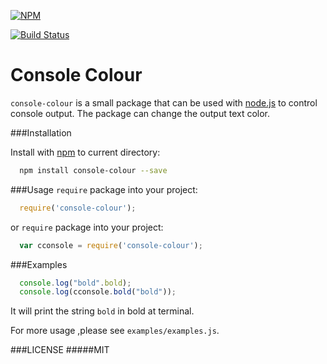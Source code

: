 [![NPM](https://nodei.co/npm/console-colour.png)](https://nodei.co/npm/console-colour/)

[![Build Status](https://travis-ci.org/ngot/console-colour.png?branch=master)](https://travis-ci.org/ngot/console-colour)

# Console Colour

`console-colour` is a small package that can be used with [node.js](http://nodejs.org) to control console output. The package can change the output text color.

###Installation

Install with [npm](http://npmjs.org) to current directory:

```bash
  npm install console-colour --save
```

###Usage
`require` package into your project:
```js
  require('console-colour');
```
or
`require` package into your project:
```js
  var cconsole = require('console-colour');
```

###Examples
```js
  console.log("bold".bold);
  console.log(cconsole.bold("bold"));
```
It will print the string `bold` in bold at terminal.

For more usage ,please see `examples/examples.js`.

###LICENSE
#####MIT
